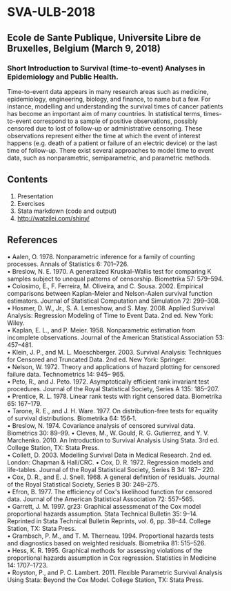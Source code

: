 # SVA-ULB-2018
## Ecole de Sante Publique, Universite Libre de Bruxelles, Belgium (March 9, 2018)
### Short Introduction to Survival (time-to-event) Analyses in Epidemiology and Public Health.  
Time-to-event data appears in many research areas such as medicine, epidemiology, engineering, biology, and finance, to name but a few. For instance, modelling and understanding the survival times of cancer patients has become an important aim of many countries. In statistical terms, times-to-event correspond to a sample of positive observations, possibly censored due to lost of follow-up or administrative censoring. These observations represent either the time at which the event of interest happens (e.g. death of a patient or failure of an electric device) or the last time of follow-up. There exist several approaches to model time to event data, such as nonparametric, semiparametric, and parametric methods. 
## Contents  
1. Presentation  
2. Exercises  
3. Stata markdown (code and output)
4. http://watzilei.com/shiny/ 
## References
• Aalen, O. 1978. Nonparametric inference for a family of counting processes. Annals of Statistics 6: 701–726.  
• Breslow, N. E. 1970. A generalized Kruskal–Wallis test for comparing K samples subject to unequal patterns of
censorship. Biometrika 57: 579–594.  
• Colosimo, E., F. Ferreira, M. Oliveira, and C. Sousa. 2002. Empirical comparisons between Kaplan-Meier and
Nelson-Aalen survival function estimators. Journal of Statistical Computation and Simulation 72: 299–308.  
• Hosmer, D. W., Jr., S. A. Lemeshow, and S. May. 2008. Applied Survival Analysis: Regression Modeling of
Time to Event Data. 2nd ed. New York: Wiley.  
• Kaplan, E. L., and P. Meier. 1958. Nonparametric estimation from incomplete observations. Journal of the
American Statistical Association 53: 457–481.  
• Klein, J. P., and M. L. Moeschberger. 2003. Survival Analysis: Techniques for Censored and Truncated Data.
2nd ed. New York: Springer.  
• Nelson, W. 1972. Theory and applications of hazard plotting for censored failure data. Technometrics 14: 945–
965.  
• Peto, R., and J. Peto. 1972. Asymptotically efficient rank invariant test procedures. Journal of the Royal
Statistical Society, Series A 135: 185–207.    
• Prentice, R. L. 1978. Linear rank tests with right censored data. Biometrika 65: 167–179.  
• Tarone, R. E., and J. H. Ware. 1977. On distribution-free tests for equality of survival distributions. Biometrika
64: 156‐1.  
• Breslow, N. 1974. Covariance analysis of censored survival data. Biometrics 30: 89–99.
• Cleves, M., W. Gould, R. G. Gutierrez, and Y. V. Marchenko. 2010. An Introduction to Survival Analysis Using
Stata. 3rd ed. College Station, TX: Stata Press.  
• Collett, D. 2003. Modelling Survival Data in Medical Research. 2nd ed. London: Chapman & Hall/CRC.
• Cox, D. R. 1972. Regression models and life-tables. Journal of the Royal Statistical Society, Series B 34: 187–
220.  
• Cox, D. R., and E. J. Snell. 1968. A general definition of residuals. Journal of the Royal Statistical Society,
Series B 30: 248–275.  
• Efron, B. 1977. The efficiency of Cox's likelihood function for censored data. Journal of the American Statistical
Association 72: 557–565.  
• Garrett, J. M. 1997. gr23: Graphical assessmenat of the Cox model proportional hazards assumption. Stata
Technical Bulletin 35: 9–14. Reprinted in Stata Technical Bulletin Reprints, vol. 6, pp. 38–44. College Station,
TX: Stata Press.  
• Grambsch, P. M., and T. M. Therneau. 1994. Proportional hazards tests and diagnostics based on weighted
residuals. Biometrika 81: 515–526.  
• Hess, K. R. 1995. Graphical methods for assessing violations of the proportional hazards assumption in Cox
regression. Statistics in Medicine 14: 1707–1723.  
• Royston, P., and P. C. Lambert. 2011. Flexible Parametric Survival Analysis Using Stata: Beyond the Cox
Model. College Station, TX: Stata Press.  
